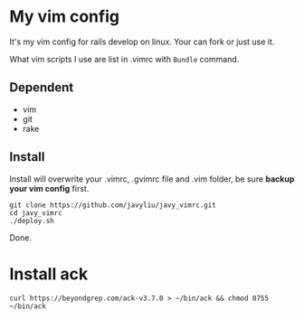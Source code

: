 # My vim config

It's my vim config for rails develop on linux. Your can fork or just use it.

What vim scripts I use are list in .vimrc with `Bundle` command.

## Dependent

* vim
* git
* rake

## Install

Install will overwrite your .vimrc, .gvimrc file and .vim folder, be sure **backup your vim config** first.

    git clone https://github.com/javyliu/javy_vimrc.git
    cd javy_vimrc
    ./deploy.sh

Done.

# Install ack
```
curl https://beyondgrep.com/ack-v3.7.0 > ~/bin/ack && chmod 0755 ~/bin/ack
```

